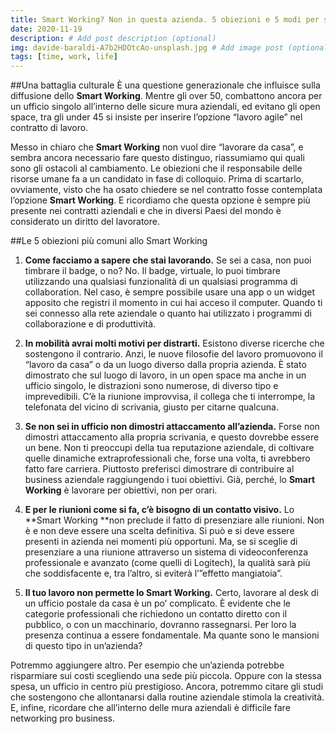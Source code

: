 ```yaml
---
title: Smart Working? Non in questa azienda. 5 obiezioni e 5 modi per smontarle
date: 2020-11-19
description: # Add post description (optional)
img: davide-baraldi-A7b2HDOtcAo-unsplash.jpg # Add image post (optional)
tags: [time, work, life]
---
```



##Una battaglia culturale
È una questione generazionale che influisce sulla diffusione dello **Smart Working**. Mentre gli over 50, combattono ancora per un ufficio singolo all’interno delle sicure mura aziendali, ed evitano gli open space, tra gli under 45 si insiste per inserire l’opzione “lavoro agile” nel contratto di lavoro.

Messo in chiaro che **Smart Working** non vuol dire “lavorare da casa”, e sembra ancora necessario fare questo distinguo, riassumiamo qui quali sono gli ostacoli al cambiamento. Le obiezioni che il responsabile delle risorse umane fa a un candidato in fase di colloquio. Prima di scartarlo, ovviamente, visto che ha osato chiedere se nel contratto fosse contemplata l’opzione **Smart Working**. E ricordiamo che questa opzione è sempre più presente nei contratti aziendali e che in diversi Paesi del mondo è considerato un diritto del lavoratore.

##Le 5 obiezioni più comuni allo Smart Working

1. **Come facciamo a sapere che stai lavorando.**
Se sei a casa, non puoi timbrare il badge, o no? No. Il badge, virtuale, lo puoi timbrare utilizzando una qualsiasi funzionalità di un qualsiasi programma di collaboration. Nel caso, è sempre possibile usare una app o un widget apposito che registri il momento in cui hai acceso il computer. Quando ti sei connesso alla rete aziendale o quanto hai utilizzato i programmi di collaborazione e di produttività.

2. **In mobilità avrai molti motivi per distrarti.**
Esistono diverse ricerche che sostengono il contrario. Anzi, le nuove filosofie del lavoro promuovono il “lavoro da casa” o da un luogo diverso dalla propria azienda. È stato dimostrato che sul luogo di lavoro, in un open space ma anche in un ufficio singolo, le distrazioni sono numerose, di diverso tipo e imprevedibili. C’è la riunione improvvisa, il collega che ti interrompe, la telefonata del vicino di scrivania, giusto per citarne qualcuna.

3. **Se non sei in ufficio non dimostri attaccamento all’azienda.**
Forse non dimostri attaccamento alla propria scrivania, e questo dovrebbe essere un bene. Non ti preoccupi della tua reputazione aziendale, di coltivare quelle dinamiche extraprofessionali che, forse una volta, ti avrebbero fatto fare carriera. Piuttosto preferisci dimostrare di contribuire al business aziendale raggiungendo i tuoi obiettivi. Già, perché, lo **Smart Working** è lavorare per obiettivi, non per orari.

4. **E per le riunioni come si fa, c’è bisogno di un contatto visivo.**
Lo **Smart Working **non preclude il fatto di presenziare alle riunioni. Non è e non deve essere una scelta definitiva. Si può e si deve essere presenti in azienda nei momenti più opportuni. Ma, se si sceglie di presenziare a una riunione attraverso un sistema di videoconferenza professionale e avanzato (come quelli di Logitech), la qualità sarà più che soddisfacente e, tra l’altro, si eviterà l’”effetto mangiatoia”.

5. **Il tuo lavoro non permette lo Smart Working.**
Certo, lavorare al desk di un ufficio postale da casa è un po’ complicato. È evidente che le categorie professionali che richiedono un contatto diretto con il pubblico, o con un macchinario, dovranno rassegnarsi. Per loro la presenza continua a essere fondamentale. Ma quante sono le mansioni di questo tipo in un’azienda?

Potremmo aggiungere altro. Per esempio che un’azienda potrebbe risparmiare sui costi scegliendo una sede più piccola. Oppure con la stessa spesa, un ufficio in centro più prestigioso. Ancora, potremmo citare gli studi che sostengono che allontanarsi dalla routine aziendale stimola la creatività. E, infine, ricordare che all’interno delle mura aziendali è difficile fare networking pro business.